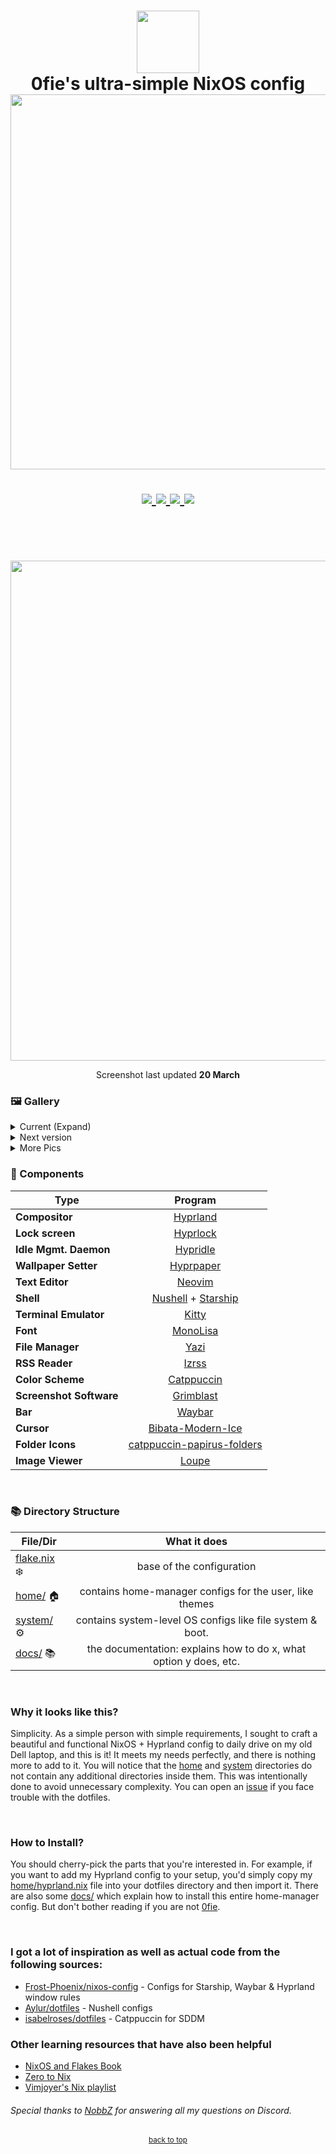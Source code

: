 <h1 align="center">
   <img src="https://github.com/0fie/Maika/assets/151028199/6da7fe65-6661-4bb6-b5bc-b72aa6d79a7a" width="100px" /> 
   <br>
      0fie's ultra-simple NixOS config 
   <br>
      <img src="https://raw.githubusercontent.com/catppuccin/catppuccin/main/assets/palette/macchiato.png" width="600px" /> <br>
   <div align="center">

   <div align="center">
      <p></p>
      <div align="center">
         <a href="https://github.com/0fie/Maika/stargazers">
            <img src="https://img.shields.io/github/stars/0fie/Maika?color=F5BDE6&labelColor=303446&style=for-the-badge&logo=starship&logoColor=F5BDE6">
         </a>
         <a href="https://github.com/0fie/Maika/">
            <img src="https://img.shields.io/github/repo-size/0fie/Maika?color=C6A0F6&labelColor=303446&style=for-the-badge&logo=github&logoColor=C6A0F6">
         </a>
         <a = href="https://nixos.org">
            <img src="https://img.shields.io/badge/NixOS-unstable-blue.svg?style=for-the-badge&labelColor=303446&logo=NixOS&logoColor=white&color=91D7E3">
         </a>
         <a href="https://github.com/0fie/Maika/blob/main/LICENSE">
            <img src="https://img.shields.io/static/v1.svg?style=for-the-badge&label=License&message=MIT&colorA=313244&colorB=F5A97F&logo=unlicense&logoColor=F5A97F&"/>
         </a>
      </div>
      <br>
   </div>
</h1>

<br>
</div>

<p align="center">
   <img src="https://github.com/0fie/Maika/blob/main/docs/images/rice/v1/rice.png" width="800px" /> <br>
</p>
<p align="center">
   Screenshot last updated <b>20 March</b>
</p>

### 🖼️ Gallery

<details>
   <summary>
      Current (Expand)
   </summary>
   <p align="center">
      Kitty + Nushell + Starship + Cava
      <img src="https://github.com/0fie/Maika/blob/main/docs/images/rice/v1/term.png" width="800px" /> <br>
   </p>

   <p align="center">
      Hyprlock (lock screen)
      <img src="https://github.com/0fie/Maika/blob/main/docs/images/rice/v1/lock.png" width="800px" /> <br>
   </p>
   <p align="center">
      App Launcher (rofi-wayland)
      <img src="https://github.com/0fie/Maika/blob/main/docs/images/rice/v1/rofi.png" width="800px" /> <br>
   </p>
   <p align="center">
      Helix Editor (left) and Yazi (right)
      <img src="https://github.com/0fie/Maika/blob/main/docs/images/rice/v1/cli.png" width="800px" /> <br>
   </p>

</details>

<details>
  <summary>Next version</summary>
  <p align="center">
    V2 (work in progress)
    <img src="https://github.com/0fie/Maika/blob/main/docs/images/rice/v2/home.png" /> <br>
</details>

<details>
  <summary>More Pics</summary>
  <p>Just kidding, please star the repo lol lol 😅</p>
</details>

### 📓 Components

| Type                    |                         Program                          |
| ----------------------- | :------------------------------------------------------: |
| **Compositor**          |                   [Hyprland][Hyprland]                   |
| **Lock screen**         |                   [Hyprlock][Hyprlock]                   |
| **Idle Mgmt. Daemon**   |                   [Hypridle][Hypridle]                   |
| **Wallpaper Setter**    |                  [Hyprpaper][Hyprpaper]                  |
| **Text Editor**         |                     [Neovim][Neovim]                     |
| **Shell**               |        [Nushell][Nushell] + [Starship][Starship]         |
| **Terminal Emulator**   |                      [Kitty][Kitty]                      |
| **Font**                |                   [MonoLisa][MonoLisa]                   |
| **File Manager**        |                       [Yazi][Yazi]                       |
| **RSS Reader**          |                      [Izrss][Izrss]                      |
| **Color Scheme**        |                 [Catppuccin][Catppuccin]                 |
| **Screenshot Software** |                  [Grimblast][Grimblast]                  |
| **Bar**                 |                     [Waybar][Waybar]                     |
| **Cursor**              |          [Bibata-Modern-Ice][Bibata-Modern-Ice]          |
| **Folder Icons**        | [catppuccin-papirus-folders][catppuccin-papirus-folders] |
| **Image Viewer**        |                      [Loupe][Loupe]                      |

<br>

### 📚 Directory Structure

| File/Dir                  |                           What it does                            |
| ------------------------- | :---------------------------------------------------------------: |
| [flake.nix](flake.nix) ❄️ |                     base of the configuration                     |
| [home/](home/) 🏠️        |      contains home-manager configs for the user, like themes      |
| [system/](system/) ⚙️     |     contains system-level OS configs like file system & boot.     |
| [docs/](docs/) 📚️        | the documentation: explains how to do x, what option y does, etc. |

<br>

### Why it looks like this?

Simplicity. As a simple person with simple requirements, I sought to craft a beautiful and functional NixOS + Hyprland config to daily
drive on my old Dell laptop, and this is it! It meets my needs perfectly, and there is nothing more to add to it. You will notice that
the [home](home/) and [system](system/) directories do not contain any additional directories inside them. This was intentionally done
to avoid unnecessary complexity. You can open an [issue](https://github.com/0fie/Dotfiles/issues/new) if you face trouble with the dotfiles.

<br>

### How to Install?

You should cherry-pick the parts that you're interested in. For example, if you want to add my Hyprland config to your setup, you'd simply
copy my [home/hyprland.nix](./home/hyprland.nix) file into your dotfiles directory and then import it. There are also some
[docs/](./docs/README.md) which explain how to install this entire home-manager config. But don't bother reading if you are not
[0fie](https://github.com/0fie).

<br>

### I got a lot of inspiration as well as actual code from the following sources:

- [Frost-Phoenix/nixos-config](Frost-Phoenix/nixos-config) - Configs for Starship, Waybar & Hyprland window rules
- [Aylur/dotfiles](https://github.com/Aylur/dotfiles) - Nushell configs
- [isabelroses/dotfiles](https://github.com/isabelroses/dotfiles/) - Catppuccin for SDDM

### Other learning resources that have also been helpful

- [NixOS and Flakes Book](https://nixos-and-flakes.thiscute.world)
- [Zero to Nix](https://zero-to-nix.com)
- [Vimjoyer's Nix playlist](https://www.youtube.com/playlist?list=PLko9chwSoP-15ZtZxu64k_CuTzXrFpxPE)

###### Special thanks to [NobbZ](https://github.com/NobbZ) for answering all my questions on Discord.

<p align="center"><a href="https://github.com/0fie/Maika?tab=readme-ov-file#readme"><small>back to top</small></a></p>

<!-- links -->

[Hyprland]: https://github.com/hyprwm/Hyprland
[Kitty]: https://github.com/kovidgoyal/kitty
[Starship]: https://github.com/starship/starship
[Waybar]: https://github.com/Alexays/Waybar
[grimblast]: https://github.com/hyprwm/contrib
[Catppuccin]: https://github.com/catppuccin/catppuccin
[catppuccin-papirus-folders]: https://github.com/catppuccin/papirus-folders
[Nushell]: https://www.nushell.sh
[Neovim]: https://neovim.io
[Yazi]: https://github.com/sxyazi/yazi
[Hypridle]: https://github.com/hyprwm/hypridle
[Hyprlock]: https://github.com/hyprwm/hyprlock
[Hyprpaper]: https://github.com/hyprwm/hyprpaper
[Bibata-Modern-Ice]: https://github.com/ful1e5/Bibata_Cursor
[Loupe]: https://apps.gnome.org/Loupe/
[MonoLisa]: https://monolisa.dev
[Izrss]: https://github.com/isabelroses/izrss
